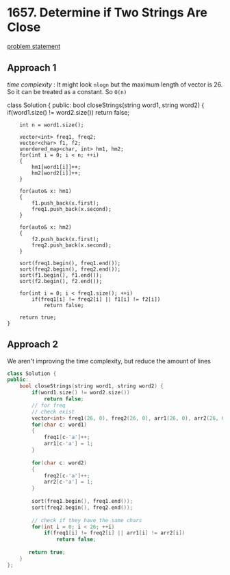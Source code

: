 # 1657. Determine if Two Strings Are Close

[problem statement](https://leetcode.com/problems/determine-if-two-strings-are-close/)

## Approach 1

*time complexity* : It might look `nlogn` but the maximum length of vector is 
26. So it can be treated as a constant. So `O(n)`

class Solution {
public:
    bool closeStrings(string word1, string word2) {
        if(word1.size() != word2.size())
            return false;
        
        int n = word1.size();
        
        vector<int> freq1, freq2;
        vector<char> f1, f2;
        unordered_map<char, int> hm1, hm2;
        for(int i = 0; i < n; ++i)
        {
            hm1[word1[i]]++;
            hm2[word2[i]]++;
        }
        
        for(auto& x: hm1)
        {
            f1.push_back(x.first); 
            freq1.push_back(x.second);
        }
        
        for(auto& x: hm2)
        {
            f2.push_back(x.first);
            freq2.push_back(x.second);
        }
        
        sort(freq1.begin(), freq1.end());
        sort(freq2.begin(), freq2.end());
        sort(f1.begin(), f1.end());
        sort(f2.begin(), f2.end());
        
        for(int i = 0; i < freq1.size(); ++i)
            if(freq1[i] != freq2[i] || f1[i] != f2[i])
                return false;
                
        return true;
    }

## Approach 2

We aren't improving the time complexity, but reduce the amount  of lines

```cpp
class Solution {
public:
    bool closeStrings(string word1, string word2) {
        if(word1.size() != word2.size())
            return false;
        // for freq
        // check exist
        vector<int> freq1(26, 0), freq2(26, 0), arr1(26, 0), arr2(26, 0);
        for(char c: word1) 
        {
            freq1[c-'a']++;
            arr1[c-'a'] = 1;
        }
        
        for(char c: word2)
        {
            freq2[c-'a']++;
            arr2[c-'a'] = 1;
        }
        
        sort(freq1.begin(), freq1.end());
        sort(freq2.begin(), freq2.end());
         
        // check if they have the same chars
        for(int i = 0; i < 26; ++i)
            if(freq1[i] != freq2[i] || arr1[i] != arr2[i])
                return false;
        
       return true;     
    }
};
```
